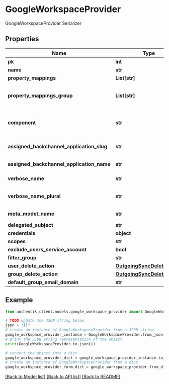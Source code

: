 # GoogleWorkspaceProvider

GoogleWorkspaceProvider Serializer

## Properties

Name | Type | Description | Notes
------------ | ------------- | ------------- | -------------
**pk** | **int** |  | [readonly] 
**name** | **str** |  | 
**property_mappings** | **List[str]** |  | [optional] 
**property_mappings_group** | **List[str]** | Property mappings used for group creation/updating. | [optional] 
**component** | **str** | Get object component so that we know how to edit the object | [readonly] 
**assigned_backchannel_application_slug** | **str** | Internal application name, used in URLs. | [readonly] 
**assigned_backchannel_application_name** | **str** | Application&#39;s display Name. | [readonly] 
**verbose_name** | **str** | Return object&#39;s verbose_name | [readonly] 
**verbose_name_plural** | **str** | Return object&#39;s plural verbose_name | [readonly] 
**meta_model_name** | **str** | Return internal model name | [readonly] 
**delegated_subject** | **str** |  | 
**credentials** | **object** |  | 
**scopes** | **str** |  | [optional] 
**exclude_users_service_account** | **bool** |  | [optional] 
**filter_group** | **str** |  | [optional] 
**user_delete_action** | [**OutgoingSyncDeleteAction**](OutgoingSyncDeleteAction.md) |  | [optional] 
**group_delete_action** | [**OutgoingSyncDeleteAction**](OutgoingSyncDeleteAction.md) |  | [optional] 
**default_group_email_domain** | **str** |  | 

## Example

```python
from authentik_client.models.google_workspace_provider import GoogleWorkspaceProvider

# TODO update the JSON string below
json = "{}"
# create an instance of GoogleWorkspaceProvider from a JSON string
google_workspace_provider_instance = GoogleWorkspaceProvider.from_json(json)
# print the JSON string representation of the object
print(GoogleWorkspaceProvider.to_json())

# convert the object into a dict
google_workspace_provider_dict = google_workspace_provider_instance.to_dict()
# create an instance of GoogleWorkspaceProvider from a dict
google_workspace_provider_form_dict = google_workspace_provider.from_dict(google_workspace_provider_dict)
```
[[Back to Model list]](../README.md#documentation-for-models) [[Back to API list]](../README.md#documentation-for-api-endpoints) [[Back to README]](../README.md)


